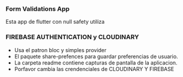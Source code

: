 
<h3 >Form Validations App</h3>

Esta app de flutter con null safety utiliza <h3>FIREBASE AUTHENTICATION y CLOUDINARY</h3>
- Usa el patron bloc y simples provider
- El paquete share-prefences para guardar preferencias de usuario.
- La carpeta readme contiene capturas de pantalla de la aplicacion.
- Porfavor cambia las crendenciales de CLOUDINARY Y FIREBASE



